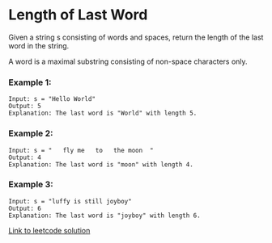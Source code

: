 # Length of Last Word

Given a string s consisting of words and spaces, return the length of the last word in the string.

A word is a maximal substring consisting of non-space characters only.

### Example 1:

```
Input: s = "Hello World"
Output: 5
Explanation: The last word is "World" with length 5.
```

### Example 2:

```
Input: s = "   fly me   to   the moon  "
Output: 4
Explanation: The last word is "moon" with length 4.
```

### Example 3:

```
Input: s = "luffy is still joyboy"
Output: 6
Explanation: The last word is "joyboy" with length 6.
```

[Link to leetcode solution](https://leetcode.com/problems/length-of-last-word/submissions/1731120752)